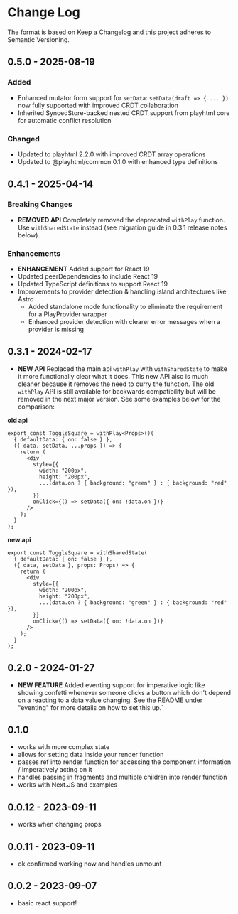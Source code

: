 # Change Log

The format is based on Keep a Changelog and this project adheres to Semantic Versioning.

## 0.5.0 - 2025-08-19

### Added

- Enhanced mutator form support for `setData`: `setData(draft => { ... })` now fully supported with improved CRDT collaboration
- Inherited SyncedStore-backed nested CRDT support from playhtml core for automatic conflict resolution

### Changed

- Updated to playhtml 2.2.0 with improved CRDT array operations
- Updated to @playhtml/common 0.1.0 with enhanced type definitions

## 0.4.1 - 2025-04-14

### Breaking Changes

- **REMOVED API** Completely removed the deprecated `withPlay` function. Use `withSharedState` instead (see migration guide in 0.3.1 release notes below).

### Enhancements

- **ENHANCEMENT** Added support for React 19
- Updated peerDependencies to include React 19
- Updated TypeScript definitions to support React 19
- Improvements to provider detection & handling island architectures like Astro
  - Added standalone mode functionality to eliminate the requirement for a PlayProvider wrapper
  - Enhanced provider detection with clearer error messages when a provider is missing

## 0.3.1 - 2024-02-17

- **NEW API** Replaced the main api `withPlay` with `withSharedState` to make it more functionally clear what it does. This new API also is much cleaner because it removes the need to curry the function. The old `withPlay` API is still available for backwards compatibility but will be removed in the next major version. See some examples below for the comparison:

**old api**

```tsx
export const ToggleSquare = withPlay<Props>()(
  { defaultData: { on: false } },
  ({ data, setData, ...props }) => {
    return (
      <div
        style={{
          width: "200px",
          height: "200px",
          ...(data.on ? { background: "green" } : { background: "red" }),
        }}
        onClick={() => setData({ on: !data.on })}
      />
    );
  }
);
```

**new api**

```tsx
export const ToggleSquare = withSharedState(
  { defaultData: { on: false } },
  ({ data, setData }, props: Props) => {
    return (
      <div
        style={{
          width: "200px",
          height: "200px",
          ...(data.on ? { background: "green" } : { background: "red" }),
        }}
        onClick={() => setData({ on: !data.on })}
      />
    );
  }
);
```

## 0.2.0 - 2024-01-27

- **NEW FEATURE** Added eventing support for imperative logic like showing confetti whenever someone clicks a button which don't depend on a reacting to a data value changing. See the README under "eventing" for more details on how to set this up.`

## 0.1.0

- works with more complex state
- allows for setting data inside your render function
- passes ref into render function for accessing the component information / imperatively acting on it
- handles passing in fragments and multiple children into render function
- works with Next.JS and examples

## 0.0.12 - 2023-09-11

- works when changing props

## 0.0.11 - 2023-09-11

- ok confirmed working now and handles unmount

## 0.0.2 - 2023-09-07

- basic react support!
